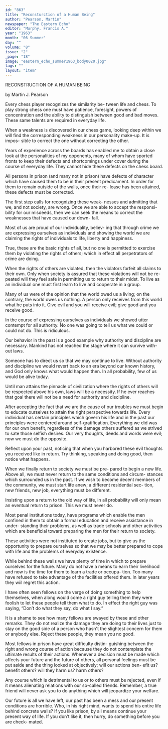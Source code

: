 ```yaml
---
id: "863"
title: "Reconsturction of a Human Being"
author: "Pearson, Martin"
newspaper: "The Eastern Echo"
editor: "Murphy, Francis A."
year: "1963"
month: "06 Summer"
day: ""
volume: "8"
issue: "2"
_page: "18"
image: "eastern_echo_summer1963_body0020.jpg"
tags: ""
layout: "item"
---
```

RECONSTRUCTION OF A HUMAN BEING

by Martin J. Pearson

Every chess player recognizes the similarity be-
tween life and chess. To play strong chess one must
have patience, foresight, powers of concentration
and the ability to distinguish between good and bad
moves. These same talents are required in everyday
life.

When a weakness is discovered in our chess game,
looking deep within we will find the corresponding
weakness in our personality make-up. It is impos-
sible to correct the one without correcting the other.

Years of experience across the boards has enabled
me to obtain a close look at the personalities of my
opponents, many of whom have sported fronts to
keep their defects and shortcomings under cover
during the course of everyday life. They cannot
hide these defects on the chess board.

All persons in prison (and many not in prison)
have defects of character which have caused them
to be in their present predicament. In order for
them to remain outside of the walls, once their re-
lease has been attained, these defects must be
corrected.

The first step calls for recognizing these weak-
nesses and admitting that we, and not society, are
wrong. Once we are able to accept the responsi-
bility for our misdeeds, then we can seek the means
to correct the weaknesses that have caused our down-
fall.

Most of us are proud of our individuality, believ-
ing that through crime we are expressing ourselves as
individuals and showing the world we are claiming
the rights of individuals to life, liberty and happiness.

True, these are the basic rights of all, but no one
is permitted to exercise them by violating the rights
of others; which in effect all perpetrators of crime
are doing.

When the rights of others are violated, then the
violators forfeit all claims to their own. Only when
society is assured that these violations will not be re-
peated will they feel safe in permitting us to return to
their midst. To live as an individual one must first
learn to live and cooperate in a group.

Many of us were of the opinion that the world
owed us a living; on the contrary, the world owes us
nothing. A person only receives from this world
what he puts into it. Give evil and you will receive
evil; give good and you receive good.

In the course of expressing ourselves as individuals
we showed utter contempt for all authority. No
one was going to tell us what we could or could not
do. This is ridiculous.

Our behavior in the past is a good example why
authority and discipline are necessary. Mankind
has not reached the stage where it can survive with-
out laws.

Someone has to direct us so that we may
continue to live. Without authority and discipline
we would revert back to an era beyond our known
history, and God only knows what would happen
then. In all probability, few of us would be alive
today.

Until man attains the pinnacle of civilization
where the rights of others will be respected above
his own, laws will be a necessity. If he ever reaches
that goal there will not be a need for authority and
discipline.

After accepting the fact that we are the cause of
our troubles we must begin to educate ourselves to
attain the right perspective towards life. Every
individual has certain principles which govern his
life and in the past our principles were centered
around self-gratification. Everything we did was
for our own benefit, regardless of the damage others
suffered as we strived to sate those selfish desires.
Our very thoughts, deeds and words were evil; now
we must do the opposite.

Reflect upon your past, noticing that when you
harbored these evil thoughts you received like in
return. Try thinking, speaking and doing good,
then notice what happens.

When we finally return to society we must be pre-
pared to begin a new life. Above all, we must
never return to the same conditions and circum-
stances which surrounded us in the past. If we
wish to become decent members of the community,
we must start life anew; a different residential sec-
tion, new friends, new job, everything must be
different.

Insisting upon a return to the old way of life, in all
probability will only mean an eventual return to
prison. This we must never do.

Most penal institutions today, have programs
which enable the men confined in them to obtain a
formal education and receive assistance in under-
standing their problems, as well as trade schools
and other activities which are beneficial toward
preparing the men for their return to society.

These activities were not instituted to create jobs,
but to give us the opportunity to prepare ourselves
so that we may be better prepared to cope with life
and the problems of everyday existence.

While behind these walls we have plenty of time
in which to prepare ourselves for the future. Many
do not have a means to earn their livelihood and
now is the time for them to learn a trade or occupa-
tion. Too many have refused to take advantage of
the facilities offered them. In later years they wiil
regret this action.

I have often seen fellows on the verge of doing
something to help themselves, when along would
come a right guy telling them they were foolish to
let these people tell them what to do. In effect the
right guy was saying, “Don’t do what they say, do
what I say.”

It is a shame to see how many fellows are swayed
by these and other remarks. They do not realize
the damage they are doing to their lives just to stay
on the good side of a person who hasn't the slightest
concern for them or anybody else. Reject these
people, they mean you no good.

Most fellows in prison have great difficulty distin-
guishing between the right and wrong course of
action because they do not contemplate the ultimate
results of their actions. Whenever a decision must
be made which affects your future and the future of
others, all personal feelings must be put aside and
the thing looked at objectively; will our actions ben-
efit us? benefit others? will they harm us? harm
others?

Any course which is detrimental to us or to others
must be rejected, even if it means alienating relations
with our so-called friends. Remember, a true
friend will never ask you to do anything which will
jeopardize your welfare.

Our future is all we have left, our past has been a
mess and our present conditions are horrible. Who,
in his right mind, wants to spend his entire life behind
concrete walls? If you like prison, by all means
continue your present way of life. If you don’t like
it, then hurry, do something before you are check-
mated.

